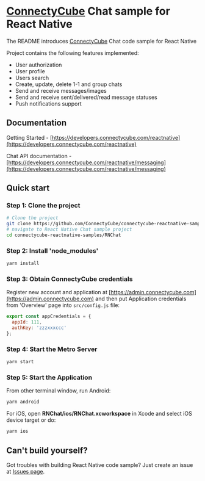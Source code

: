 # [ConnectyCube](https://connectycube.com) Chat sample for React Native

The README introduces [ConnectyCube](https://connectycube.com) Chat code sample for React Native

Project contains the following features implemented:

- User authorization
- User profile
- Users search
- Create, update, delete 1-1 and group chats
- Send and receive messages/images
- Send and receive sent/delivered/read message statuses
- Push notifications support

## Documentation

Getting Started - [https://developers.connectycube.com/reactnative](https://developers.connectycube.com/reactnative)

Chat API documentation - [https://developers.connectycube.com/reactnative/messaging](https://developers.connectycube.com/reactnative/messaging)

## Quick start

### Step 1: Clone the project

```bash
# Clone the project
git clone https://github.com/ConnectyCube/connectycube-reactnative-samples.git
# navigate to React Native Chat sample project
cd connectycube-reactnative-samples/RNChat
```

### Step 2: Install 'node_modules'

```bash
yarn install
```

### Step 3: Obtain ConnectyCube credentials

Register new account and application at [https://admin.connectycube.com](https://admin.connectycube.com) and then put Application credentials from 'Overview' page into `src/config.js` file:

```javascript
export const appCredentials = {
  appId: 111,
  authKey: 'zzzxxxccc'
};
```

### Step 4: Start the Metro Server

```bash
yarn start
```

### Step 5: Start the Application

From other terminal window, run Android: 

```bash
yarn android
```

For iOS, open **RNChat/ios/RNChat.xcworkspace** in Xcode and select iOS device target or do:

```bash
yarn ios
```

## Can't build yourself?

Got troubles with building React Native code sample? Just create an issue at [Issues page](https://github.com/ConnectyCube/connectycube-reactnative-samples/issues).
